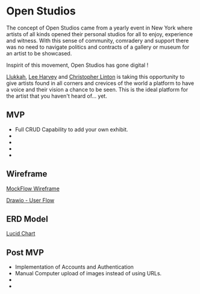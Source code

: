 # Open Studios

The concept of Open Studios came from a yearly event in New York where artists of all kinds opened their personal studios for all to enjoy, experience and witness. With this sense of community, comradery and support there was no need to navigate politics and contracts of a gallery or museum for an artist to be showcased.

Inspirit of this movement, Open Studios has gone digital !

[Llukkah](https://www.github.com/llukkah), [Lee Harvey](https://github.com/VirtDev337) and [Christopher Linton](https://github.com/Kwyjib0) is taking this opportunity to give artists found in all corners and crevices of the world a platform to have a voice and their vision a chance to be seen. This is the ideal platform for the artist that you haven't heard of... yet.

## MVP

- Full CRUD Capability to add your own exhibit.
-
-
-
-

## Wireframe

[MockFlow Wireframe](https://wireframepro.mockflow.com/view/MiKsijI6Xmb)

[Drawio - User Flow](https://app.diagrams.net/#Hllukkah%2Fopen-studios%2Flh-setup%2Ffinal-project.drawio)

## ERD Model

[Lucid Chart](https://lucid.app/lucidchart/4ed7d47e-ad4a-411d-b2e4-89fc68d5c535/edit?viewport_loc=304%2C109%2C1772%2C974%2C0_0&invitationId=inv_75523d29-9bf8-4ac4-b194-262426e46076)

## Post MVP

- Implementation of Accounts and Authentication
- Manual Computer upload of images instead of using URLs.
-
-
